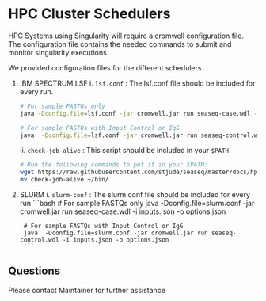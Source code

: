 # HPC Cluster Schedulers

HPC Systems using Singularity will require a cromwell configuration file. 
The configuration file contains the needed commands to submit and monitor singularity executions. 

We provided configuration files for the different schedulers.

1. IBM SPECTRUM LSF
	i. `lsf.conf` : The lsf.conf file should be included for every run.
	```bash
	# For sample FASTQs only
	java -Dconfig.file=lsf.conf -jar cromwell.jar run seaseq-case.wdl -i inputs.json -o options.json
	
	# For sample FASTQs with Input Control or IgG
	java  -Dconfig.file=lsf.conf -jar cromwell.jar run seaseq-control.wdl -i inputs.json -o options.json
	```

	ii. `check-job-alive` : This script should be included in your `$PATH`
	```bash
	# Run the following commands to put it in your $PATH:
	wget https://raw.githubusercontent.com/stjude/seaseq/master/docs/hpc-configurations/check-job-alive
	mv check-job-alive ~/bin/
	```

1. SLURM
	i. `slurm-conf` : The slurm.conf file should be included for every run
        ```bash
        # For sample FASTQs only
        java -Dconfig.file=slurm.conf -jar cromwell.jar run seaseq-case.wdl -i inputs.json -o options.json
        
        # For sample FASTQs with Input Control or IgG
        java  -Dconfig.file=slurm.conf -jar cromwell.jar run seaseq-control.wdl -i inputs.json -o options.json
        ```
       


## Questions

Please contact Maintainer for further assistance
